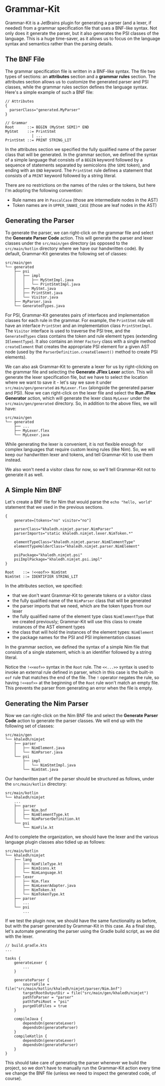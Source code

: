 # Grammar-Kit

Grammar-Kit is a JetBrains plugin for generating a parser (and a lexer, if needed) 
from a grammar specification file that uses a BNF-like syntax. Not only does it 
generate the parser, but it also generates the PSI classes of the language. This is a 
huge time-saver, as it allows us to focus on the language syntax and semantics rather 
than the parsing details.

## The BNF File

The grammar specification file is written in a BNF-like syntax. The file two types of 
sections: an **attributes** section and a **grammar rules** section. The attributes
section allows us to customize the generated parser and PSI classes, while the grammar
rules section defines the language syntax. Here's a simple example of such a BNF file:

```bnf
// Attributes
{
  parserClass="generated.MyParser"
}

// Grammar
Root      ::= BEGIN (MyStmt SEMI)* END
MyStmt    ::= PrintStmt
            | ...
PrintStmt ::= PRINT STRING_LIT
```

In the attributes section we specified the fully qualified name of the parser class that
will be generated. In the grammar section, we defined the syntax of a simple language that
consists of a `BEGIN` keyword followed by a sequence of statements separated by
semicolons (the `SEMI` token), and ending with an `END` keyword. The `PrintStmt` rule
defines a statement that consists of a `PRINT` keyword followed by a string literal.

There are no restrictions on the names of the rules or the tokens, but here I'm 
adopting the following convention:
- Rule names are in `PascalCase` (those are intermediate nodes in the AST)
- Token names are in `UPPER_SNAKE_CASE` (those are leaf nodes in the AST)

## Generating the Parser

To generate the parser, we can right-click on the grammar file and select the
**Generate Parser Code** action. This will generate the parser and lexer classes under the
`src/main/gen` directory (as opposed to the `src/main/kotlin` directory where we have our
handwritten code). By default, Grammar-Kit generates the following set of classes:

```tree
src/main/gen
└── generated
    ├── psi
    │   ├── impl
    │   │   ├── MyStmtImpl.java
    │   │   └── PrintStmtImpl.java
    │   ├── MyStmt.java
    │   ├── PrintStmt.java
    │   └── Visitor.java
    ├── MyParser.java
    └── GeneratedTypes.java
```

For PSI, Grammar-Kit generates pairs of interfaces and implementation classes for each
rule in the grammar. For example, the `PrintStmt` rule will have an interface `PrintStmt`
and an implementation class `PrintStmtImpl`. The `Visitor` interface is used to traverse
the PSI tree, and the `GeneratedTypes` class contains the token and rule element types
(extending `IElementType`). It also contains an inner `Factory` class with a single method
`createElement` that creates the appropriate PSI element for a given AST node (used by 
the `ParserDefinition.createElement()` method to create PSI elements).

We can also ask Grammar-Kit to generate a lexer for us by right-clicking on the grammar
file and selecting the **Generate JFlex Lexer** action. This will generate the lexer
specification file, but we have to select the location where we want to save it - let's
say we save it under `src/main/gen/generated` as `MyLexer.flex` (alongside the generated
parser and PSI). Now we can right-click on the lexer file and select the **Run JFlex
Generator** action, which will generate the lexer class `MyLexer` under the 
`src/main/gen/generated` directory. So, in addition to the above files, we will have:

```tree
src/main/gen
└── generated
    ├── ...
    ├── MyLexer.flex
    └── MyLexer.java
```

While generating the lexer is convenient, it is not flexible enough for complex languages
that require custom lexing rules (like Nim). So, we will keep our handwritten lexer and
tokens, and tell Grammar-Kit to use them instead.

We also won't need a visitor class for now, so we'll tell Grammar-Kit not to generate 
it as well.

## A Simple Nim BNF

Let's create a BNF file for Nim that would parse the `echo "hello, world"` statement that
we used in the previous sections.

```bnf
{
    generate=[tokens="no" visitor="no"]

    parserClass="khaledh.nimjet.parser.NimParser"
    parserImports="static khaledh.nimjet.lexer.NimToken.*"

    elementTypeClass="khaledh.nimjet.parser.NimElementType"
    elementTypeHolderClass="khaledh.nimjet.parser.NimElement"

    psiPackage="khaledh.nimjet.psi"
    psiImplPackage="khaledh.nimjet.psi.impl"
}

Root    ::= !<<eof>> NimStmt
NimStmt ::= IDENTIFIER STRING_LIT
```

In the attributes section, we specified:
- that we don't want Grammar-Kit to generate tokens or a visitor class
- the fully qualified name of the `NimParser` class that will be generated
- the parser imports that we need, which are the token types from our lexer
- the fully qualified name of the element type class `NimElementType` that we created 
  previously; Grammar-Kit will use this class to create instances of the AST element types
- the class that will hold the instances of the element types: `NimElement`
- the package names for the PSI and PSI implementation classes

In the grammar section, we defined the syntax of a simple Nim file that consists of a
single statement, which is an identifier followed by a string literal.

Notice the `!<<eof>>` syntax in the `Root` rule. The `<<...>>` syntax is used to invoke an
external rule defined in parser, which in this case is the built-in `eof` rule that
matches the end of the file. The `!` operator negates the rule, so having `!<<eof>>`
at the beginning of the `Root` rule won't match an empty file. This prevents the parser
from generating an error when the file is empty.

## Generating the Nim Parser

Now we can right-click on the Nim BNF file and select the **Generate Parser Code** action
to generate the parser classes. We will end up with the following set of classes:

```tree
src/main/gen
└── khaledh/nimjet
    ├── parser
    │   ├── NimElement.java
    │   └── NimParser.java
    └── psi
        ├── impl
        │   └── NimStmtImpl.java
        └── NimStmt.java
```

Our handwritten part of the parser should be structured as follows, under the 
`src/main/kotlin` directory:

```tree
src/main/kotlin
└── khaledh/nimjet
    ...
    ├── parser
    │   ├── Nim.bnf
    │   ├── NimElementType.kt
    │   └── NimParserDefinition.kt
    └── psi
        └── NimFile.kt    
```

And to complete the organization, we should have the lexer and the various language 
plugin classes also tidied up as follows:

```tree
src/main/kotlin
└── khaledh/nimjet
    ├── lang
    │   ├── NimFileType.kt
    │   ├── NimIcons.kt
    │   └── NimLanguage.kt
    ├── lexer
    │   ├── Nim.flex
    │   ├── NimLexerAdapter.java
    │   ├── NimToken.kt
    │   └── NimTokenType.kt
    ├── parser
    │   ...
    └── psi
        ...
```

If we test the plugin now, we should have the same functionality as before, but with the
parser generated by Grammar-Kit in this case. As a final step, let's automate 
generating the parser using the Gradle build script, as we did with the lexer.

```kts{9-15,19,23}
// build.gradle.kts
...

tasks {
    generateLexer {
        ...
    }

    generateParser {
        sourceFile = file("src/main/kotlin/khaledh/nimjet/parser/Nim.bnf")
        targetRootOutputDir = file("src/main/gen/khaledh/nimjet")
        pathToParser = "parser"
        pathToPsiRoot = "psi"
        purgeOldFiles = true
    }

    compileJava {
        dependsOn(generateLexer)
        dependsOn(generateParser)
    }
    compileKotlin {
        dependsOn(generateLexer)
        dependsOn(generateParser)
    }
}
```

This should take care of generating the parser whenever we build the project, so we 
don't have to manually run the Grammar-Kit action every time we change the BNF file 
(unless we need to inspect the generated code, of course).
